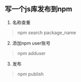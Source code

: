 ## 写一个js库发布到npm

1. 名称查重
> npm search package_name

2. 添加npm user账号
> npm adduser

3. 发布
> npm publish
